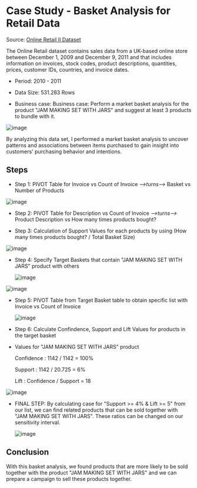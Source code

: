 # Case Study - Basket Analysis for Retail Data

Source: [Online Retail II  Dataset](https://archive.ics.uci.edu/dataset/502/online+retail+ii)

The Online Retail dataset contains sales data from a UK-based online store between December 1, 2009 and December 9, 2011 and that includes information on invoices, stock codes, product descriptions, quantities, prices, customer IDs, countries, and invoice dates.

- Period: 2010 - 2011 

- Data Size: 531.283 Rows

- Business case: Business case: Perform a market basket analysis for the product "JAM MAKING SET WITH JARS" and suggest at least 3 products to bundle with it.

![image](https://github.com/BedirK/Customer-Analytics/assets/103532330/eaaf524b-6b20-4551-bc1b-5e3e2bfe4bda)

By analyzing this data set, I performed a market basket analysis to uncover patterns and associations between items purchased to gain insight into customers' purchasing behavior and intentions.

## Steps

- Step 1: PIVOT Table for Invoice vs Count of Invoice *-->turns-->* Basket vs Number of Products
  
 ![image](https://github.com/BedirK/Customer-Analytics/assets/103532330/d4f9b405-08ab-4672-8faf-2ad16afbd480)
 

 - Step 2: PIVOT Table for Description vs Count of Invoice *-->turns-->* Product Description vs How many times products bought?
   
 - Step 3: Calculation of Support Values for each products by using (How many times products bought? / Total Basket Size)
   
   
 ![image](https://github.com/BedirK/Customer-Analytics/assets/103532330/0261c128-fdc8-4d1d-ba26-14a31400f32b)
 
 - Step 4: Specify Target Baskets that contain "JAM MAKING SET WITH JARS" product with others

   ![image](https://github.com/BedirK/Customer-Analytics/assets/103532330/c55f1682-a1c6-4c22-b3a1-8a33dd398fb7)

   
 ![image](https://github.com/BedirK/Customer-Analytics/assets/103532330/5f2507f5-46e9-47d8-b81e-38ec417453e0)

 - Step 5: PIVOT Table from Target Basket table to obtain specific list with Invoice vs Count of Invoice

   ![image](https://github.com/BedirK/Customer-Analytics/assets/103532330/92582145-3f19-46ed-8c1f-3959c9c0e8b5)

 - Step 6: Calculate Confindence, Support and Lift Values for products in the target basket
 - Values for "JAM MAKING SET WITH JARS" product

   Confidence : 1142 / 1142 = 100%
   
   Support : 1142 / 20.725 = 6%
   
   Lift : Confidence / Support = 18

  ![image](https://github.com/BedirK/Customer-Analytics/assets/103532330/8555bc03-b77f-454c-aa14-df99e9a2dbb1)

 - FINAL STEP: By calculating case for "Support >= 4% & Lift >= 5" from our list, we can find related products that can be sold together with "JAM MAKING SET WITH JARS". These ratios can be changed on our sensitivity interval.
   
   ![image](https://github.com/BedirK/Customer-Analytics/assets/103532330/2d90960a-9bfe-44e7-8f44-16e7fb8e0f33)


## Conclusion 

With this basket analysis, we found products that are more likely to be sold together with the product "JAM MAKING SET WITH JARS" and we can prepare a campaign to sell these products together.

